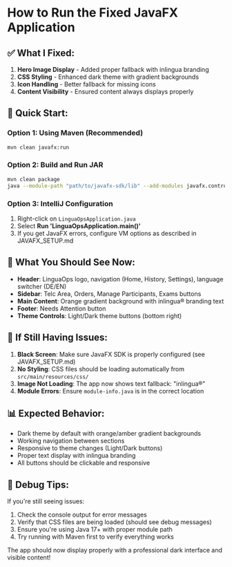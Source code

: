 # How to Run the Fixed JavaFX Application

## ✅ What I Fixed:

1. **Hero Image Display** - Added proper fallback with inlingua branding
2. **CSS Styling** - Enhanced dark theme with gradient backgrounds
3. **Icon Handling** - Better fallback for missing icons
4. **Content Visibility** - Ensured content always displays properly

## 🚀 Quick Start:

### Option 1: Using Maven (Recommended)

```bash
mvn clean javafx:run
```

### Option 2: Build and Run JAR

```bash
mvn clean package
java --module-path "path/to/javafx-sdk/lib" --add-modules javafx.controls,javafx.fxml,javafx.web,javafx.base -jar target/linguaops-desktop-1.0.0.jar
```

### Option 3: IntelliJ Configuration

1. Right-click on `LinguaOpsApplication.java`
2. Select **Run 'LinguaOpsApplication.main()'**
3. If you get JavaFX errors, configure VM options as described in JAVAFX_SETUP.md

## 🎨 What You Should See Now:

- **Header**: LinguaOps logo, navigation (Home, History, Settings), language switcher (DE/EN)
- **Sidebar**: Telc Area, Orders, Manage Participants, Exams buttons
- **Main Content**: Orange gradient background with inlingua® branding text
- **Footer**: Needs Attention button
- **Theme Controls**: Light/Dark theme buttons (bottom right)

## 🔧 If Still Having Issues:

1. **Black Screen**: Make sure JavaFX SDK is properly configured (see JAVAFX_SETUP.md)
2. **No Styling**: CSS files should be loading automatically from `src/main/resources/css/`
3. **Image Not Loading**: The app now shows text fallback: "inlingua®"
4. **Module Errors**: Ensure `module-info.java` is in the correct location

## 📊 Expected Behavior:

- Dark theme by default with orange/amber gradient backgrounds
- Working navigation between sections
- Responsive to theme changes (Light/Dark buttons)
- Proper text display with inlingua branding
- All buttons should be clickable and responsive

## 🐛 Debug Tips:

If you're still seeing issues:

1. Check the console output for error messages
2. Verify that CSS files are being loaded (should see debug messages)
3. Ensure you're using Java 17+ with proper module path
4. Try running with Maven first to verify everything works

The app should now display properly with a professional dark interface and visible content!
